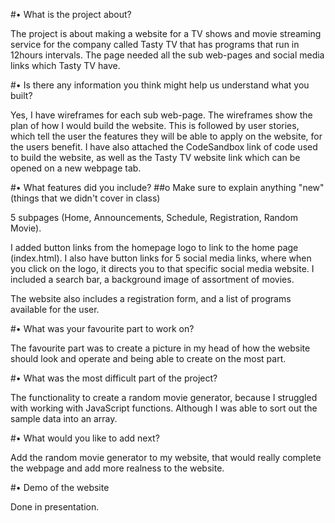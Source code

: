 #• What is the project about?

The project is about making a website for a TV shows and movie streaming service for the company called Tasty TV that has programs that run in 12hours intervals. The page needed all the sub web-pages and social media links which Tasty TV have.

#• Is there any information you think might help us understand what you built?

Yes, I have wireframes for each sub web-page. The wireframes show the plan of how I would build the website. This is followed by user stories, which tell the user the features they will be able to apply on the website, for the users benefit. I have also attached the CodeSandbox link of code used to build the website, as well as the Tasty TV website link which can be opened on a new webpage tab.

#• What features did you include?
##o Make sure to explain anything "new" (things that we didn't cover in class)

5 subpages (Home, Announcements, Schedule, Registration, Random Movie).

I added button links from the homepage logo to link to the home page (index.html). I also have button links for 5 social media links, where when you click on the logo, it directs you to that specific social media website. I included a search bar, a background image of assortment of movies.

The website also includes a registration form, and a list of programs available for the user.

#• What was your favourite part to work on?

The favourite part was to create a picture in my head of how the website should look and operate and being able to create on the most part.

#• What was the most difficult part of the project?

The functionality to create a random movie generator, because I struggled with working with JavaScript functions. Although I was able to sort out the sample data into an array.

#• What would you like to add next?

Add the random movie generator to my website, that would really complete the webpage and add more realness to the website.

#• Demo of the website

Done in presentation.
